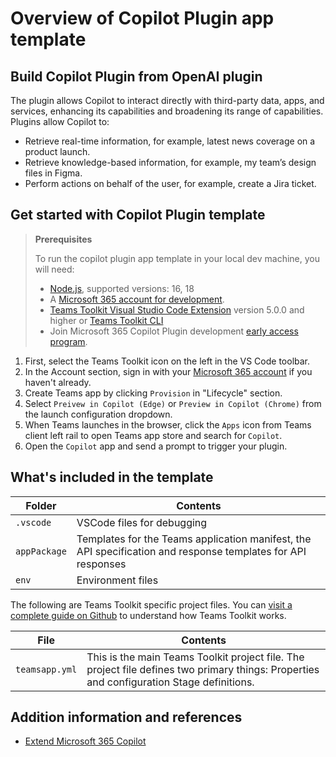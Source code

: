 # Overview of Copilot Plugin app template

## Build Copilot Plugin from OpenAI plugin

The plugin allows Copilot to interact directly with third-party data, apps, and services, enhancing its capabilities and broadening its range of capabilities. Plugins allow Copilot to:

- Retrieve real-time information, for example, latest news coverage on a product launch.
- Retrieve knowledge-based information, for example, my team’s design files in Figma.
- Perform actions on behalf of the user, for example, create a Jira ticket.

## Get started with Copilot Plugin template

> **Prerequisites**
>
> To run the copilot plugin app template in your local dev machine, you will need:
>
> - [Node.js](https://nodejs.org/), supported versions: 16, 18
> - A [Microsoft 365 account for development](https://docs.microsoft.com/microsoftteams/platform/toolkit/accounts).
> - [Teams Toolkit Visual Studio Code Extension](https://aka.ms/teams-toolkit) version 5.0.0 and higher or [Teams Toolkit CLI](https://aka.ms/teams-toolkit-cli)
> - Join Microsoft 365 Copilot Plugin development [early access program](https://aka.ms/plugins-dev-waitlist).

1. First, select the Teams Toolkit icon on the left in the VS Code toolbar.
2. In the Account section, sign in with your [Microsoft 365 account](https://docs.microsoft.com/microsoftteams/platform/toolkit/accounts) if you haven't already.
3. Create Teams app by clicking `Provision` in "Lifecycle" section.
4. Select `Preivew in Copilot (Edge)` or `Preview in Copilot (Chrome)` from the launch configuration dropdown.
5. When Teams launches in the browser, click the `Apps` icon from Teams client left rail to open Teams app store and search for `Copilot`.
6. Open the `Copilot` app and send a prompt to trigger your plugin.

## What's included in the template

| Folder       | Contents                                     |
| ------------ | -------------------------------------------- |
| `.vscode`    | VSCode files for debugging                   |
| `appPackage` | Templates for the Teams application manifest, the API specification and response templates for API responses |
| `env`        | Environment files                            |

The following are Teams Toolkit specific project files. You can [visit a complete guide on Github](https://github.com/OfficeDev/TeamsFx/wiki/Teams-Toolkit-Visual-Studio-Code-v5-Guide#overview) to understand how Teams Toolkit works.

| File                 | Contents                                                                                                                                  |
| -------------------- | ----------------------------------------------------------------------------------------------------------------------------------------- |
| `teamsapp.yml`       | This is the main Teams Toolkit project file. The project file defines two primary things: Properties and configuration Stage definitions. |

## Addition information and references

- [Extend Microsoft 365 Copilot](https://learn.microsoft.com/en-us/microsoftteams/platform/copilot/how-to-extend-copilot)